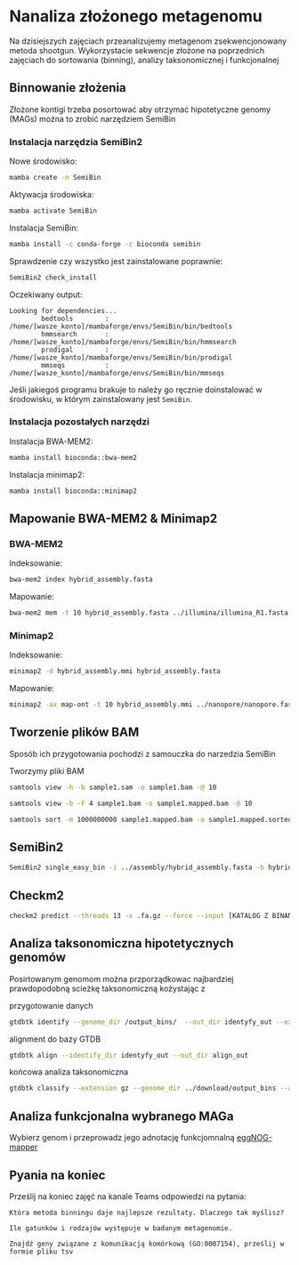 # Nanaliza złożonego metagenomu

Na dzisiejszych zajęciach przeanalizujemy metagenom zsekwencjonowany metoda shootgun.
Wykorzystacie sekwencje złożone na poprzednich zajęciach do sortowania (binning), analizy taksonomicznej i funkcjonalnej

## Binnowanie złożenia

Złożone kontigi trzeba posortować aby otrzymać hipotetyczne genomy (MAGs) można to zrobić narzędziem SemiBin

### Instalacja narzędzia SemiBin2

Nowe środowisko:
```bash
mamba create -n SemiBin
```

Aktywacja środowiska:
```bash
mamba activate SemiBin
```

Instalacja SemiBin:
```bash
mamba install -c conda-forge -c bioconda semibin
```

Sprawdzenie czy wszystko jest zainstalowane poprawnie:
```bash
SemiBin2 check_install
```
Oczekiwany output:
```text
Looking for dependencies...
        bedtools        : /home/[wasze_konto]/mambaforge/envs/SemiBin/bin/bedtools
        hmmsearch       : /home/[wasze_konto]/mambaforge/envs/SemiBin/bin/hmmsearch
        prodigal        : /home/[wasze_konto]/mambaforge/envs/SemiBin/bin/prodigal
        mmseqs          : /home/[wasze_konto]/mambaforge/envs/SemiBin/bin/mmseqs
```
Jeśli jakiegoś programu brakuje to należy go ręcznie doinstalować w środowisku, w którym zainstalowany jest `SemiBin`.

### Instalacja pozostałych narzędzi

Instalacja BWA-MEM2:
```bash
mamba install bioconda::bwa-mem2
```

Instalacja minimap2:
```bash
mamba install bioconda::minimap2
```

## Mapowanie BWA-MEM2 & Minimap2

### BWA-MEM2
Indeksowanie:
```bash
bwa-mem2 index hybrid_assembly.fasta
```
Mapowanie:
```bash
bwa-mem2 mem -t 10 hybrid_assembly.fasta ../illumina/illumina_R1.fasta ../illumina/illumina_R2.fasta > illumina.sam
```
### Minimap2

Indeksowanie:
```bash
minimap2 -d hybrid_assembly.mmi hybrid_assembly.fasta
```
Mapowanie:
```bash
minimap2 -ax map-ont -t 10 hybrid_assembly.mmi ../nanopore/nanopore.fastq -o nanopore.sam
```

## Tworzenie plików BAM

Sposób ich przygotowania pochodzi z samouczka do narzedzia SemiBin

Tworzymy pliki BAM
```bash
samtools view -h -b sample1.sam -o sample1.bam -@ 10
```

```bash
samtools view -b -F 4 sample1.bam -o sample1.mapped.bam -@ 10
```

```bash
samtools sort -m 1000000000 sample1.mapped.bam -o sample1.mapped.sorted.bam -@ 10
```

## SemiBin2

```bash
SemiBin2 single_easy_bin -i ../assembly/hybrid_assembly.fasta -b hybrid.sorted.bam -o co-assembly_output
```
## Checkm2

```bash
checkm2 predict --threads 13 -x .fa.gz --force --input [KATALOG Z BINAMI] --output-directory [OUTPUT]
```

## Analiza taksonomiczna hipotetycznych genomów

Posirtowanym genomom można przporządkowac najbardziej prawdopodobną scieżkę taksonomiczną kożystając z  

przygotowanie danych
```bash
gtdbtk identify --genome_dir /output_bins/  --out_dir identyfy_out --extension gz  --cpus 19
```

alignment do bazy GTDB
```bash
gtdbtk align --identify_dir identyfy_out --out_dir align_out
```

końcowa analiza taksonomiczna
```bash
gtdbtk classify --extension gz --genome_dir ../download/output_bins --align_dir align_out --out_dir classify_out --skip_ani_screen --cpus 19
```

## Analiza funkcjonalna wybranego MAGa
Wybierz genom i przeprowadz jego adnotację funkcjomnalną
[eggNOG-mapper](http://eggnog-mapper.embl.de)

## Pyania na koniec
Prześlij na koniec zajęć na kanale Teams odpowiedzi na pytania:
```
Która metoda binningu daje najlepsze rezultaty. Dlaczego tak myślisz?
```
```
Ile gatunków i rodzajów występuje w badanym metagenomie.
```
```
Znajdź geny związane z komunikacją komórkową (GO:0007154), prześlij w formie pliku tsv
```



